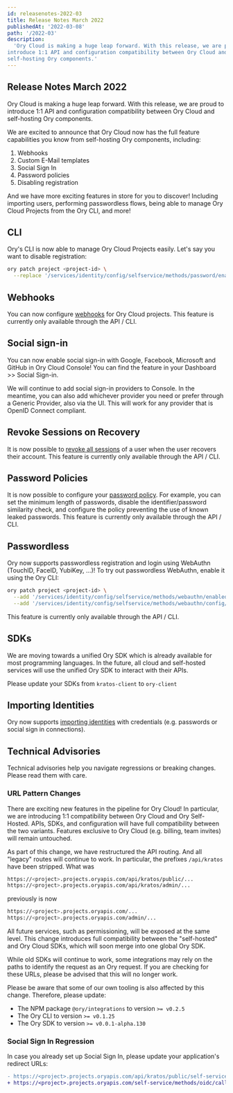 ```yaml
---
id: releasenotes-2022-03
title: Release Notes March 2022
publishedAt: '2022-03-08'
path: '/2022-03'
description:
  'Ory Cloud is making a huge leap forward. With this release, we are proud to
introduce 1:1 API and configuration compatibility between Ory Cloud and
self-hosting Ory components.'
---
```

## Release Notes March 2022

Ory Cloud is making a huge leap forward. With this release, we are proud to
introduce 1:1 API and configuration compatibility between Ory Cloud and
self-hosting Ory components.

We are excited to announce that Ory Cloud now has the full feature capabilities
you know from self-hosting Ory components, including:

1. Webhooks
2. Custom E-Mail templates
3. Social Sign In
4. Password policies
5. Disabling registration

And we have more exciting features in store for you to discover! Including
importing users, performing passwordless flows, being able to manage Ory Cloud
Projects from the Ory CLI, and more!

## CLI

Ory's CLI is now able to manage Ory Cloud Projects easily. Let's say you want to
disable registration:

```bash
ory patch project <project-id> \
  --replace '/services/identity/config/selfservice/methods/password/enabled=false'
```

## Webhooks

You can now configure
[webhooks](https://www.ory.sh/docs/kratos/guides/integration-with-other-systems-using-web-hooks)
for Ory Cloud projects. This feature is currently only available through the API
/ CLI.

## Social sign-in

You can now enable social sign-in with Google, Facebook, Microsoft and GitHub in
Ory Cloud Console! You can find the feature in your Dashboard >> Social Sign-in.

We will continue to add social sign-in providers to Console. In the meantime,
you can also add whichever provider you need or prefer through a Generic
Provider, also via the UI. This will work for any provider that is OpenID
Connect compliant.

## Revoke Sessions on Recovery

It is now possible to
[revoke all sessions](https://www.ory.sh/docs/kratos/guides/account-recovery-password-reset)
of a user when the user recovers their account. This feature is currently only
available through the API / CLI.

## Password Policies

It is now possible to configure your
[password policy](https://www.ory.sh/docs/kratos/guides/password-policy). For
example, you can set the minimum length of passwords, disable the
identifier/password similarity check, and configure the policy preventing the
use of known leaked passwords. This feature is currently only available through
the API / CLI.

## Passwordless

Ory now supports passwordless registration and login using WebAuthn (TouchID,
FaceID, YubiKey, ...)! To try out passwordless WebAuthn, enable it using the Ory
CLI:

```bash
ory patch project <project-id> \
  --add '/services/identity/config/selfservice/methods/webauthn/enabled=true' \
  --add '/services/identity/config/selfservice/methods/webauthn/config/passwordless=true'
```

This feature is currently only available through the API / CLI.

## SDKs

We are moving towards a unified Ory SDK which is already available for most
programming languages. In the future, all cloud and self-hosted services will
use the unified Ory SDK to interact with their APIs.

Please update your SDKs from `kratos-client` to `ory-client`

## Importing Identities

Ory now supports
[importing identities](https://www.ory.sh/docs/guides/manage-identities/import-identity)
with credentials (e.g. passwords or social sign in connections).

## Technical Advisories

Technical advisories help you navigate regressions or breaking changes. Please
read them with care.

### URL Pattern Changes

There are exciting new features in the pipeline for Ory Cloud! In particular, we
are introducing 1:1 compatibility between Ory Cloud and Ory Self-Hosted. APIs,
SDKs, and configuration will have full compatibility between the two variants.
Features exclusive to Ory Cloud (e.g. billing, team invites) will remain
untouched.

As part of this change, we have restructured the API routing. And all "legacy"
routes will continue to work. In particular, the prefixes `/api/kratos` have
been stripped. What was

```bash
https://<project>.projects.oryapis.com/api/kratos/public/...
https://<project>.projects.oryapis.com/api/kratos/admin/...
```

previously is now

```bash
https://<project>.projects.oryapis.com/...
https://<project>.projects.oryapis.com/admin/...
```

All future services, such as permissioning, will be exposed at the same level.
This change introduces full compatibility between the "self-hosted" and Ory
Cloud SDKs, which will soon merge into one global Ory SDK.

While old SDKs will continue to work, some integrations may rely on the paths to
identify the request as an Ory request. If you are checking for these URLs,
please be advised that this will no longer work.

Please be aware that some of our own tooling is also affected by this change.
Therefore, please update:

- The NPM package `@ory/integrations` to version `>= v0.2.5`
- The Ory CLI to version `>= v0.1.25`
- The Ory SDK to version `>= v0.0.1-alpha.130`

### Social Sign In Regression

In case you already set up Social Sign In, please update your application's
redirect URLs:

```patch
- https://<project>.projects.oryapis.com/api/kratos/public/self-service/methods/oidc/callback/<provider-id>
+ https://<project>.projects.oryapis.com/self-service/methods/oidc/callback/<provider-id>
```

